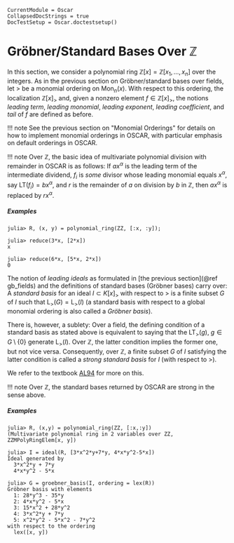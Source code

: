 ```@meta
CurrentModule = Oscar
CollapsedDocStrings = true
DocTestSetup = Oscar.doctestsetup()
```

# Gröbner/Standard Bases Over $\mathbb Z$

In this section, we consider a polynomial ring
$\mathbb Z[x] = \mathbb Z[x_1, \dots, x_n]$ over the integers. As in the previous section
on Gröbner/standard bases over fields, let $>$ be a monomial ordering on $\text{Mon}_n(x)$.
With respect to this ordering, the localization $\mathbb Z[x]_>$ and, given a nonzero element
$f \in \mathbb Z[x]_>$, the notions *leading term*, *leading monomial*, *leading exponent*,
*leading coefficient*, and *tail*  of $f$ are defined as before.

!!! note
    See the previous section on "Monomial Orderings" for details on how to implement monomial
    orderings in OSCAR, with particular emphasis on default orderings in OSCAR.

!!! note
    Over $\mathbb Z$, the basic idea of multivariate polynomial division with remainder in OSCAR is as follows:
    If $ax^\alpha$ is the leading term of the intermediate dividend, $f_i$
    is *some* divisor whose leading monomial equals $x^\alpha$, say
    $\text{LT}(f_i) = bx^\alpha$, and $r$ is the remainder of $a$ on division by $b$ in
    $\mathbb Z$, then $ax^\alpha$ is replaced by $rx^\alpha$.

##### Examples

```jldoctest
julia> R, (x, y) = polynomial_ring(ZZ, [:x, :y]);

julia> reduce(3*x, [2*x])
x

julia> reduce(6*x, [5*x, 2*x])
0
```

The notion of *leading ideals*  as formulated in [the previous section](@ref gb_fields) and the definitions of
standard bases (Gröbner bases) carry over: A *standard basis* for an ideal $I\subset K[x]_>$
with respect to $>$ is a finite subset $G$ of $I$ such that $\text{L}_>(G) = \text{L}_>(I)$ (a
standard basis with respect to a global monomial ordering is also called a *Gröbner basis*).

There is, however, a sublety: Over a field, the defining condition of a standard basis as stated
above is equivalent to saying that the $\text{LT}_>(g)$, $g\in G\setminus\{0\}$ generate
$\text{L}_>(I)$. Over $\mathbb Z$, the latter condition implies the former one, but
not vice versa. Consequently, over $\mathbb Z$, a finite subset $G$ of $I$ satisfying the
latter condition is called a *strong standard basis* for $I$ (with respect to $>$).

We refer to the  textbook [AL94](@cite) for more on this.

!!! note
    Over $\mathbb Z$, the standard bases returned by OSCAR are strong in the sense above.

##### Examples

```jldoctest
julia> R, (x,y) = polynomial_ring(ZZ, [:x,:y])
(Multivariate polynomial ring in 2 variables over ZZ, ZZMPolyRingElem[x, y])

julia> I = ideal(R, [3*x^2*y+7*y, 4*x*y^2-5*x])
Ideal generated by
  3*x^2*y + 7*y
  4*x*y^2 - 5*x

julia> G = groebner_basis(I, ordering = lex(R))
Gröbner basis with elements
  1: 28*y^3 - 35*y
  2: 4*x*y^2 - 5*x
  3: 15*x^2 + 28*y^2
  4: 3*x^2*y + 7*y
  5: x^2*y^2 - 5*x^2 - 7*y^2
with respect to the ordering
  lex([x, y])
```

